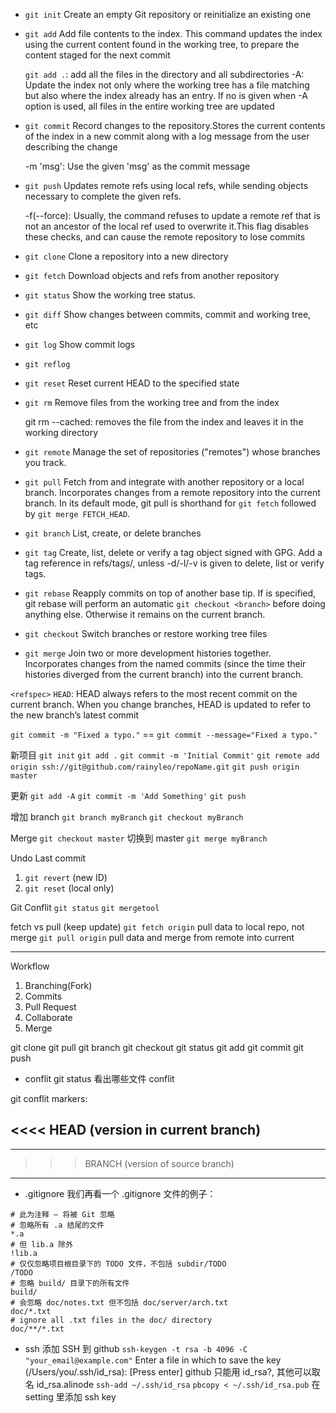 

- `git init`
	Create an empty Git repository or reinitialize an existing one
- `git add`
	Add file contents to the index. This command updates the index using the current content found in the working tree, to prepare the content staged for the next commit
	
	`git add .`: add all the files in the directory and all subdirectories
	-A: Update the index not only where the working tree has a file matching <pathspec> but also where the index already has an entry. If no <pathspec> is given when -A option is used, all files in the entire working tree are updated
- `git commit`
	Record changes to the repository.Stores the current contents of the index in a new commit along with a log message from the user describing the change
	
	-m 'msg': Use the given 'msg' as the commit message
- `git push`
	Updates remote refs using local refs, while sending objects necessary to complete the given refs.
	
	-f(--force): Usually, the command refuses to update a remote ref that is not an ancestor of the local ref used to overwrite it.This flag disables these checks, and can cause the remote repository to lose commits 
- `git clone`
	Clone a repository into a new directory
- `git fetch`
	Download objects and refs from another repository
- `git status`
	Show the working tree status.
- `git diff`
	Show changes between commits, commit and working tree, etc
- `git log`
	Show commit logs
- `git reflog`
- `git reset`
	Reset current HEAD to the specified state
- `git rm`
	Remove files from the working tree and from the index
	
	git rm --cached:  removes the file from the index and leaves it in the working directory
- `git remote`
	Manage the set of repositories ("remotes") whose branches you track.
- `git pull`
	Fetch from and integrate with another repository or a local branch.
	Incorporates changes from a remote repository into the current branch. In its default mode, git pull is shorthand for `git fetch` followed by `git merge FETCH_HEAD`.
- `git branch`
	List, create, or delete branches
- `git tag`
	Create, list, delete or verify a tag object signed with GPG.
	Add a tag reference in refs/tags/, unless -d/-l/-v is given to delete, list or verify tags.
- `git rebase`
	Reapply commits on top of another base tip.
	If <branch> is specified, git rebase will perform an automatic `git checkout <branch>` before doing anything else. Otherwise it remains on the current branch.
- `git checkout`
	Switch branches or restore working tree files
- `git merge`
	Join two or more development histories together.
	Incorporates changes from the named commits (since the time their histories diverged from the current branch) into the current branch.

`<refspec>`
`HEAD`: HEAD always refers to the most recent commit on the current branch. When you change branches, HEAD is updated to refer to the new branch’s latest commit

`git commit -m "Fixed a typo."` == `git commit --message="Fixed a typo."` 

新项目
`git init`
`git add .`
`git commit -m 'Initial Commit'`
`git remote add origin ssh://git@github.com/rainyleo/repoName.git`
`git push origin master`

更新
`git add -A`
`git commit -m 'Add Something'`
`git push`

增加 branch
`git branch myBranch`
`git checkout myBranch`
 
Merge
`git checkout master` 切换到 master
`git merge myBranch`

Undo Last commit
1. `git revert` (new ID)
2. `git reset` (local only)


Git Conflit
`git status`
`git mergetool`

fetch vs pull (keep update)
`git fetch origin` pull data to local repo, not merge
`git pull origin` pull data and merge from remote into current 

---
Workflow
1. Branching(Fork)
2. Commits
3. Pull Request
4. Collaborate
5. Merge

git clone
git pull
git branch
git checkout
git status
git add
git commit
git push

- conflit
git status 看出哪些文件 conflit

git conflit markers:

<<<< HEAD (version in current branch)
---------
---------
>>>BRANCH (version of source branch)
---

- .gitignore
我们再看一个 .gitignore 文件的例子：
```
# 此为注释 – 将被 Git 忽略
# 忽略所有 .a 结尾的文件
*.a
# 但 lib.a 除外
!lib.a
# 仅仅忽略项目根目录下的 TODO 文件，不包括 subdir/TODO
/TODO
# 忽略 build/ 目录下的所有文件
build/
# 会忽略 doc/notes.txt 但不包括 doc/server/arch.txt
doc/*.txt
# ignore all .txt files in the doc/ directory
doc/**/*.txt
```


- ssh
添加 SSH 到 github
`ssh-keygen -t rsa -b 4096 -C "your_email@example.com"`
Enter a file in which to save the key (/Users/you/.ssh/id_rsa): [Press enter]
github 只能用 id_rsa?, 其他可以取名 id_rsa.alinode
`ssh-add ~/.ssh/id_rsa`
`pbcopy < ~/.ssh/id_rsa.pub`
在 setting 里添加 ssh key
